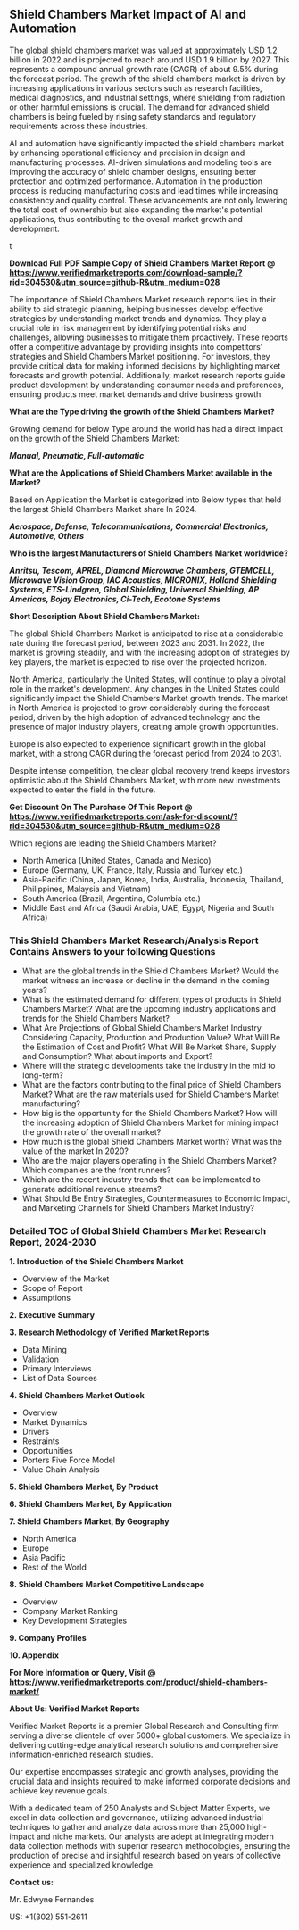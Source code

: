 <h2>Shield Chambers Market Impact of AI and Automation</h2><p>The global shield chambers market was valued at approximately USD 1.2 billion in 2022 and is projected to reach around USD 1.9 billion by 2027. This represents a compound annual growth rate (CAGR) of about 9.5% during the forecast period. The growth of the shield chambers market is driven by increasing applications in various sectors such as research facilities, medical diagnostics, and industrial settings, where shielding from radiation or other harmful emissions is crucial. The demand for advanced shield chambers is being fueled by rising safety standards and regulatory requirements across these industries.</p><p>AI and automation have significantly impacted the shield chambers market by enhancing operational efficiency and precision in design and manufacturing processes. AI-driven simulations and modeling tools are improving the accuracy of shield chamber designs, ensuring better protection and optimized performance. Automation in the production process is reducing manufacturing costs and lead times while increasing consistency and quality control. These advancements are not only lowering the total cost of ownership but also expanding the market's potential applications, thus contributing to the overall market growth and development.</p>t</p><p id="" class=""><strong>Download Full PDF Sample Copy of Shield Chambers Market Report @ <a href="https://www.verifiedmarketreports.com/download-sample/?rid=304530&utm_source=github-R&utm_medium=028" target="_blank">https://www.verifiedmarketreports.com/download-sample/?rid=304530&utm_source=github-R&utm_medium=028</a></strong></p><p>The importance of&nbsp;Shield Chambers Market research reports lies in their ability to aid strategic planning, helping businesses develop effective strategies by understanding market trends and dynamics. They play a crucial role in risk management by identifying potential risks and challenges, allowing businesses to mitigate them proactively. These reports offer a competitive advantage by providing insights into competitors' strategies and Shield Chambers Market positioning. For investors, they provide critical data for making informed decisions by highlighting market forecasts and growth potential. Additionally, market research reports guide product development by understanding consumer needs and preferences, ensuring products meet market demands and drive business growth.</p><p><strong>What are the&nbsp;Type driving the growth of the Shield Chambers Market?</strong></p><p id="" class="">Growing demand for below Type around the world has had a direct impact on the growth of the Shield Chambers Market:</p><em><strong>Manual, Pneumatic, Full-automatic</strong></em></p><strong>What are the&nbsp;Applications&nbsp;of Shield Chambers Market available in the Market?</strong></p><p id="" class="">Based on Application the Market is categorized into Below types that held the largest Shield Chambers Market share In 2024.</p><em><strong>Aerospace, Defense, Telecommunications, Commercial Electronics, Automotive, Others</strong></em></p><strong>Who is the largest Manufacturers of Shield Chambers Market worldwide?</strong></p><p><em><strong>Anritsu, Tescom, APREL, Diamond Microwave Chambers, GTEMCELL, Microwave Vision Group, IAC Acoustics, MICRONIX, Holland Shielding Systems, ETS-Lindgren, Global Shielding, Universal Shielding, AP Americas, Bojay Electronics, Ci-Tech, Ecotone Systems</strong></em></p><p id="" class=""><strong>Short Description About Shield Chambers Market:</strong></p><p>The global Shield Chambers Market is anticipated to rise at a considerable rate during the forecast period, between 2023 and 2031. In 2022, the market is growing steadily, and with the increasing adoption of strategies by key players, the market is expected to rise over the projected horizon.</p><p>North America, particularly the United States, will continue to play a pivotal role in the market's development. Any changes in the United States could significantly impact the Shield Chambers Market growth trends. The market in North America is projected to grow considerably during the forecast period, driven by the high adoption of advanced technology and the presence of major industry players, creating ample growth opportunities.</p><p>Europe is also expected to experience significant growth in the global market, with a strong CAGR during the forecast period from 2024 to 2031.</p><p>Despite intense competition, the clear global recovery trend keeps investors optimistic about the Shield Chambers Market, with more new investments expected to enter the field in the future.</p><p id="" class=""><strong>Get Discount On The Purchase Of This Report @ <a href="https://www.verifiedmarketreports.com/ask-for-discount/?rid=304530&utm_source=github-R&utm_medium=028" target="_blank">https://www.verifiedmarketreports.com/ask-for-discount/?rid=304530&utm_source=github-R&utm_medium=028</a></strong></p>Which regions are leading the Shield Chambers Market?</p><ul><li>North America (United States, Canada and Mexico)</li><li>Europe (Germany, UK, France, Italy, Russia and Turkey etc.)</li><li>Asia-Pacific (China, Japan, Korea, India, Australia, Indonesia, Thailand, Philippines, Malaysia and Vietnam)</li><li>South America (Brazil, Argentina, Columbia etc.)</li><li>Middle East and Africa (Saudi Arabia, UAE, Egypt, Nigeria and South Africa)</li></ul><h3 id="" class="">This Shield Chambers Market Research/Analysis Report Contains Answers to your following Questions</h3><ul><li>What are the global trends in the Shield Chambers Market? Would the market witness an increase or decline in the demand in the coming years?</li><li>What is the estimated demand for different types of products in Shield Chambers Market? What are the upcoming industry applications and trends for the Shield Chambers Market?</li><li>What Are Projections of Global Shield Chambers Market Industry Considering Capacity, Production and Production Value? What Will Be the Estimation of Cost and Profit? What Will Be Market Share, Supply and Consumption? What about imports and Export?</li><li>Where will the strategic developments take the industry in the mid to long-term?</li><li>What are the factors contributing to the final price of Shield Chambers Market? What are the raw materials used for Shield Chambers Market manufacturing?</li><li>How big is the opportunity for the Shield Chambers Market? How will the increasing adoption of Shield Chambers Market for mining impact the growth rate of the overall market?</li><li>How much is the global Shield Chambers Market worth? What was the value of the market In 2020?</li><li>Who are the major players operating in the Shield Chambers Market? Which companies are the front runners?</li><li>Which are the recent industry trends that can be implemented to generate additional revenue streams?</li><li>What Should Be Entry Strategies, Countermeasures to Economic Impact, and Marketing Channels for Shield Chambers Market Industry?</li></ul><h3 id="" class="">Detailed TOC of Global Shield Chambers Market Research Report, 2024-2030</h3><p id="" class=""><strong>1. Introduction of the Shield Chambers Market</strong></p><ul><li>Overview of the Market</li><li>Scope of Report</li><li>Assumptions</li></ul><p id="" class=""><strong>2. Executive Summary</strong></p><p id="" class=""><strong>3. Research Methodology of Verified Market Reports</strong></p><ul><li>Data Mining</li><li>Validation</li><li>Primary Interviews</li><li>List of Data Sources</li></ul><p id="" class=""><strong>4. Shield Chambers Market Outlook</strong></p><ul><li>Overview</li><li>Market Dynamics</li><li>Drivers</li><li>Restraints</li><li>Opportunities</li><li>Porters Five Force Model</li><li>Value Chain Analysis</li></ul><p id="" class=""><strong>5. Shield Chambers Market, By Product</strong></p><p id="" class=""><strong>6. Shield Chambers Market, By Application</strong></p><p id="" class=""><strong>7. Shield Chambers Market, By Geography</strong></p><ul><li>North America</li><li>Europe</li><li>Asia Pacific</li><li>Rest of the World</li></ul><p id="" class=""><strong>8. Shield Chambers Market Competitive Landscape</strong></p><ul><li>Overview</li><li>Company Market Ranking</li><li>Key Development Strategies</li></ul><p id="" class=""><strong>9. Company Profiles</strong></p><p id="" class=""><strong>10. Appendix</strong></p><p id="" class=""><strong>For More Information or Query, Visit @ <a href="https://www.verifiedmarketreports.com/product/shield-chambers-market/" target="_blank">https://www.verifiedmarketreports.com/product/shield-chambers-market/</a></strong></p><p id="" class=""><strong>About Us: Verified Market Reports</strong></p><p id="" class="">Verified Market Reports is a premier Global Research and Consulting firm serving a diverse clientele of over 5000+ global customers. We specialize in delivering cutting-edge analytical research solutions and comprehensive information-enriched research studies.</p><p id="" class="">Our expertise encompasses strategic and growth analyses, providing the crucial data and insights required to make informed corporate decisions and achieve key revenue goals.</p><p id="" class="">With a dedicated team of 250 Analysts and Subject Matter Experts, we excel in data collection and governance, utilizing advanced industrial techniques to gather and analyze data across more than 25,000 high-impact and niche markets. Our analysts are adept at integrating modern data collection methods with superior research methodologies, ensuring the production of precise and insightful research based on years of collective experience and specialized knowledge.</p><p id="" class=""><strong>Contact us:</strong></p><p id="" class="">Mr. Edwyne Fernandes</p><p id="" class="">US: +1(302) 551-2611</p>